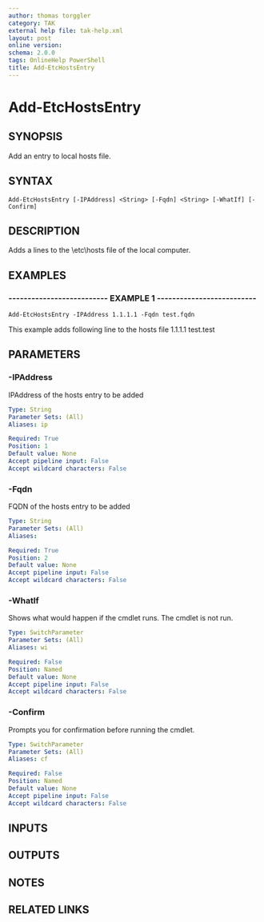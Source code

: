 ```yaml
---
author: thomas torggler
category: TAK
external help file: tak-help.xml
layout: post
online version: 
schema: 2.0.0
tags: OnlineHelp PowerShell
title: Add-EtcHostsEntry
---
```


# Add-EtcHostsEntry

## SYNOPSIS
Add an entry to local hosts file.

## SYNTAX

```
Add-EtcHostsEntry [-IPAddress] <String> [-Fqdn] <String> [-WhatIf] [-Confirm]
```

## DESCRIPTION
Adds a lines to the \etc\hosts file of the local computer.

## EXAMPLES

### -------------------------- EXAMPLE 1 --------------------------
```
Add-EtcHostsEntry -IPAddress 1.1.1.1 -Fqdn test.fqdn
```

This example adds following line to the hosts file
1.1.1.1 test.test

## PARAMETERS

### -IPAddress
IPAddress of the hosts entry to be added

```yaml
Type: String
Parameter Sets: (All)
Aliases: ip

Required: True
Position: 1
Default value: None
Accept pipeline input: False
Accept wildcard characters: False
```

### -Fqdn
FQDN of the hosts entry to be added

```yaml
Type: String
Parameter Sets: (All)
Aliases: 

Required: True
Position: 2
Default value: None
Accept pipeline input: False
Accept wildcard characters: False
```

### -WhatIf
Shows what would happen if the cmdlet runs.
The cmdlet is not run.

```yaml
Type: SwitchParameter
Parameter Sets: (All)
Aliases: wi

Required: False
Position: Named
Default value: None
Accept pipeline input: False
Accept wildcard characters: False
```

### -Confirm
Prompts you for confirmation before running the cmdlet.

```yaml
Type: SwitchParameter
Parameter Sets: (All)
Aliases: cf

Required: False
Position: Named
Default value: None
Accept pipeline input: False
Accept wildcard characters: False
```

## INPUTS

## OUTPUTS

## NOTES

## RELATED LINKS

